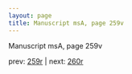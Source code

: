 ```yaml
---
layout: page
title: Manuscript msA, page 259v
---
```


Manuscript msA, page 259v

prev:  [259r](../259r) | next:  [260r](../260r)
